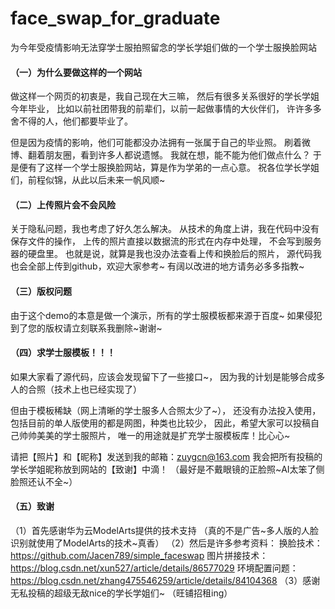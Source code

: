 # face_swap_for_graduate
 为今年受疫情影响无法穿学士服拍照留念的学长学姐们做的一个学士服换脸网站

#### （一）为什么要做这样的一个网站
做这样一个网页的初衷是，我自己现在大三嘛， 然后有很多关系很好的学长学姐今年毕业， 比如以前社团带我的前辈们，以前一起做事情的大伙伴们， 许许多多舍不得的人，他们都要毕业了。

但是因为疫情的影响，他们可能都没办法拥有一张属于自己的毕业照。 刷着微博、翻着朋友圈，看到许多人都说遗憾。 我就在想，能不能为他们做点什么？ 于是便有了这样一个学士服换脸网站，算是作为学弟的一点心意。 祝各位学长学姐们，前程似锦，从此以后未来一帆风顺~

#### （二）上传照片会不会风险
关于隐私问题，我也考虑了好久怎么解决。 从技术的角度上讲，我在代码中没有保存文件的操作， 上传的照片直接以数据流的形式在内存中处理， 不会写到服务器的硬盘里。 也就是说，就算是我也没办法查看上传和换脸后的照片， 源代码我也会全部上传到github，欢迎大家参考~ 有阔以改进的地方请务必多多指教~

#### （三）版权问题
由于这个demo的本意是做一个演示，所有的学士服模板都来源于百度~ 如果侵犯到了您的版权请立刻联系我删除~谢谢~

#### （四）求学士服模板！！！
如果大家看了源代码，应该会发现留下了一些接口~， 因为我的计划是能够合成多人的合照（技术上也已经实现了）

但由于模板稀缺（网上清晰的学士服多人合照太少了~）， 还没有办法投入使用， 包括目前的单人版使用的都是网图，种类也比较少， 因此，希望大家可以投稿自己帅帅美美的学士服照片， 唯一的用途就是扩充学士服模板库！比心心~

请把【照片】和【昵称】发送到我的邮箱：zuygcn@163.com 我会把所有投稿的学长学姐昵称放到网站的【致谢】中滴！ （最好是不戴眼镜的正脸照~AI太笨了侧脸照还认不全~）

#### （五）致谢
（1）首先感谢华为云ModelArts提供的技术支持
（真的不是广告~多人版的人脸识别就使用了ModelArts的技术~真香）
（2）然后是许多参考资料：
换脸技术：
https://github.com/Jacen789/simple_faceswap
图片拼接技术：
https://blog.csdn.net/xun527/article/details/86577029
环境配置问题：
https://blog.csdn.net/zhang475546259/article/details/84104368 
（3）感谢无私投稿的超级无敌nice的学长学姐们~
（旺铺招租ing）
